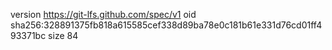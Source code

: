 version https://git-lfs.github.com/spec/v1
oid sha256:328891375fb818a615585cef338d89ba78e0c181b61e331d76cd01ff493371bc
size 84
